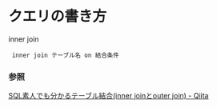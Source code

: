 # クエリの書き方

inner join

```
 inner join テーブル名 on 結合条件
```

### 参照

[SQL素人でも分かるテーブル結合\(inner joinとouter join\) \- Qiita](https://qiita.com/naoki_mochizuki/items/3fda1ad6594c11d7b43c#%E5%A4%96%E9%83%A8%E7%B5%90%E5%90%88)